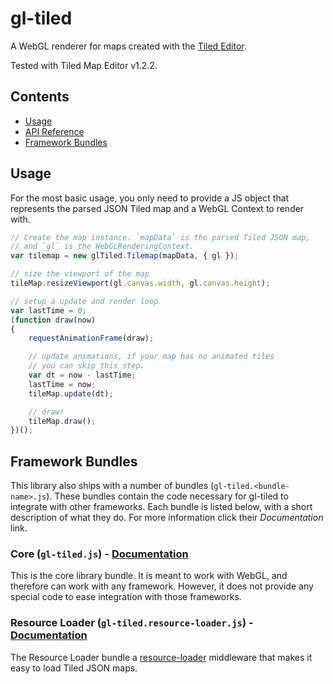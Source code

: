 # gl-tiled

A WebGL renderer for maps created with the [Tiled Editor](http://mapeditor.org).

Tested with Tiled Map Editor v1.2.2.

## Contents

- [Usage](#usage)
- [API Reference](bundles/gl-tiled/#api-reference)
- [Framework Bundles](#framework-bundles)

## Usage

For the most basic usage, you only need to provide a JS object that represents the parsed JSON Tiled
map and a WebGL Context to render with.

```js
// Create the map instance. `mapData` is the parsed Tiled JSON map,
// and `gl` is the WebGLRenderingContext.
var tilemap = new glTiled.Tilemap(mapData, { gl });

// size the viewport of the map
tileMap.resizeViewport(gl.canvas.width, gl.canvas.height);

// setup a update and render loop
var lastTime = 0;
(function draw(now)
{
    requestAnimationFrame(draw);

    // update animations, if your map has no animated tiles
    // you can skip this step.
    var dt = now - lastTime;
    lastTime = now;
    tileMap.update(dt);

    // draw!
    tileMap.draw();
})();
```

## Framework Bundles

This library also ships with a number of bundles (`gl-tiled.<bundle-name>.js`). These bundles contain
the code necessary for gl-tiled to integrate with other frameworks. Each bundle is listed below, with
a short description of what they do. For more information click their _Documentation_ link.

### Core (`gl-tiled.js`) - [Documentation](bundles/gl-tiled/)

This is the core library bundle. It is meant to work with WebGL, and therefore can work with any
framework. However, it does not provide any special code to ease integration with those frameworks.

### Resource Loader (`gl-tiled.resource-loader.js`) - [Documentation](bundles/resource-loader/)

The Resource Loader bundle a [resource-loader](https://github.com/englercj/resource-loader)
middleware that makes it easy to load Tiled JSON maps.
